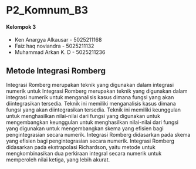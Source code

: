 # P2_Komnum_B3

#### Kelompok 3
* Ken Anargya Alkausar - 5025211168
* Faiz haq noviandra - 5025211132
* Muhammad Arkan K. D - 5025211236

## Metode Integrasi Romberg
Integrasi Romberg merupakan teknik yang digunakan dalam integrasi numerik untuk Integrasi Romberg merupakan teknik yang digunakan dalam integrasi numerik untuk menganalisis kasus dimana fungsi yang akan diintegrasikan tersedia. Teknik ini memiliki menganalisis kasus dimana fungsi yang akan diintegrasikan tersedia. Teknik ini memiliki keunggulan untuk menghasilkan nilai-nilai dari fungsi yang digunakan untuk mengembangkan keunggulan untuk menghasilkan nilai-nilai dari fungsi yang digunakan untuk mengembangkan skema yang efisien bagi pengintegrasian secara numerik. Integrasi Romberg didasarkan pada skema yang efisien bagi pengintegrasian secara numerik. Integrasi Romberg didasarkan pada ekstrapolasi Richardson, yaitu metode untuk mengkombinasikan dua perkiraan integral secara numerik untuk memperoleh nilai ketiga, yang lebih akurat.
